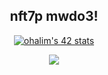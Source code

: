 <div align="center">
 
  ## nft7p mwdo3!

  [![ohalim's 42 stats](https://badge.mediaplus.ma/darkblue/ohalim)](https://github.com/3umi/badge42)

  <img src="https://komarev.com/ghpvc/?username=3umi&&style=flat-square" align="center" />
  
</div>  
